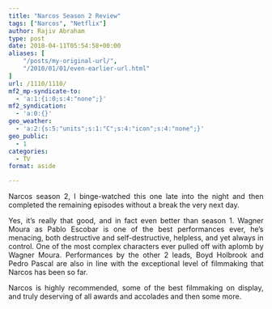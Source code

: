 ```yaml
---
title: "Narcos Season 2 Review"
tags: ["Narcos", "Netflix"]
author: Rajiv Abraham
type: post
date: 2018-04-11T05:54:58+00:00
aliases: [
    "/posts/my-original-url/",
    "/2010/01/01/even-earlier-url.html"
]
url: /1110/1110/
mf2_mp-syndicate-to:
  - 'a:1:{i:0;s:4:"none";}'
mf2_syndication:
  - 'a:0:{}'
geo_weather:
  - 'a:2:{s:5:"units";s:1:"C";s:4:"icon";s:4:"none";}'
geo_public:
  - 1
categories:
  - TV
format: aside

---
```

<p style="text-align: justify;">
  Narcos season 2, I binge-watched this one late into the night and then completed the remaining episodes without a break the very next day.
</p>

<p style="text-align: justify;">
  Yes, it’s really that good, and in fact even better than season 1. Wagner Moura as Pablo Escobar is one of the best performances ever, he’s menacing, both destructive and self-destructive, helpless, and yet always in control. One of the most complex characters ever pulled off with aplomb by Wagner Moura. Performances by the other 2 leads, Boyd Holbrook and Pedro Pascal are also in line with the exceptional level of filmmaking that Narcos has been so far.
</p>

<p style="text-align: justify;">
  Narcos is highly recommended, some of the best filmmaking on display, and truly deserving of all awards and accolades and then some more.
</p>
